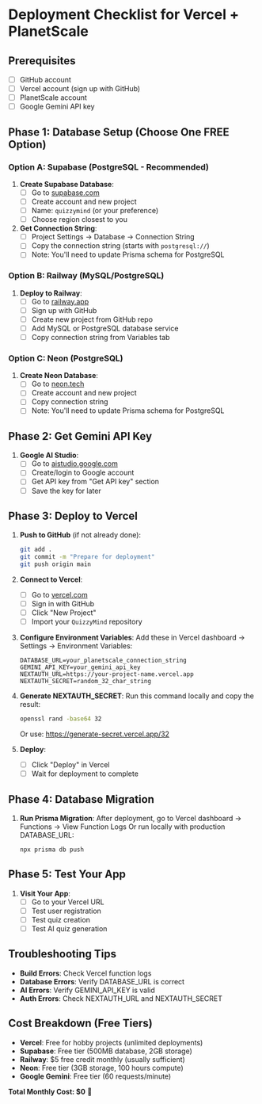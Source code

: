 # Deployment Checklist for Vercel + PlanetScale

## Prerequisites
- [ ] GitHub account
- [ ] Vercel account (sign up with GitHub)
- [ ] PlanetScale account
- [ ] Google Gemini API key

## Phase 1: Database Setup (Choose One FREE Option)

### Option A: Supabase (PostgreSQL - Recommended)
1. **Create Supabase Database**:
   - [ ] Go to [supabase.com](https://supabase.com)
   - [ ] Create account and new project
   - [ ] Name: `quizzymind` (or your preference)
   - [ ] Choose region closest to you

2. **Get Connection String**:
   - [ ] Project Settings → Database → Connection String
   - [ ] Copy the connection string (starts with `postgresql://`)
   - [ ] Note: You'll need to update Prisma schema for PostgreSQL

### Option B: Railway (MySQL/PostgreSQL)
1. **Deploy to Railway**:
   - [ ] Go to [railway.app](https://railway.app)
   - [ ] Sign up with GitHub
   - [ ] Create new project from GitHub repo
   - [ ] Add MySQL or PostgreSQL database service
   - [ ] Copy connection string from Variables tab

### Option C: Neon (PostgreSQL)
1. **Create Neon Database**:
   - [ ] Go to [neon.tech](https://neon.tech)
   - [ ] Create account and new project
   - [ ] Copy connection string
   - [ ] Note: You'll need to update Prisma schema for PostgreSQL

## Phase 2: Get Gemini API Key

1. **Google AI Studio**:
   - [ ] Go to [aistudio.google.com](https://aistudio.google.com)
   - [ ] Create/login to Google account
   - [ ] Get API key from "Get API key" section
   - [ ] Save the key for later

## Phase 3: Deploy to Vercel

1. **Push to GitHub** (if not already done):
   ```bash
   git add .
   git commit -m "Prepare for deployment"
   git push origin main
   ```

2. **Connect to Vercel**:
   - [ ] Go to [vercel.com](https://vercel.com)
   - [ ] Sign in with GitHub
   - [ ] Click "New Project"
   - [ ] Import your `QuizzyMind` repository

3. **Configure Environment Variables**:
   Add these in Vercel dashboard → Settings → Environment Variables:
   
   ```
   DATABASE_URL=your_planetscale_connection_string
   GEMINI_API_KEY=your_gemini_api_key
   NEXTAUTH_URL=https://your-project-name.vercel.app
   NEXTAUTH_SECRET=random_32_char_string
   ```

4. **Generate NEXTAUTH_SECRET**:
   Run this command locally and copy the result:
   ```bash
   openssl rand -base64 32
   ```
   Or use: https://generate-secret.vercel.app/32

5. **Deploy**:
   - [ ] Click "Deploy" in Vercel
   - [ ] Wait for deployment to complete

## Phase 4: Database Migration

1. **Run Prisma Migration**:
   After deployment, go to Vercel dashboard → Functions → View Function Logs
   Or run locally with production DATABASE_URL:
   ```bash
   npx prisma db push
   ```

## Phase 5: Test Your App

1. **Visit Your App**:
   - [ ] Go to your Vercel URL
   - [ ] Test user registration
   - [ ] Test quiz creation
   - [ ] Test AI quiz generation

## Troubleshooting Tips

- **Build Errors**: Check Vercel function logs
- **Database Errors**: Verify DATABASE_URL is correct
- **AI Errors**: Verify GEMINI_API_KEY is valid
- **Auth Errors**: Check NEXTAUTH_URL and NEXTAUTH_SECRET

## Cost Breakdown (Free Tiers)

- **Vercel**: Free for hobby projects (unlimited deployments)
- **Supabase**: Free tier (500MB database, 2GB storage)
- **Railway**: $5 free credit monthly (usually sufficient)
- **Neon**: Free tier (3GB storage, 100 hours compute)
- **Google Gemini**: Free tier (60 requests/minute)

**Total Monthly Cost: $0** 🎉

